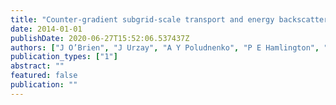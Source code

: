 ```yaml
---
title: "Counter-gradient subgrid-scale transport and energy backscatter in turbulent deﬂagrations"
date: 2014-01-01
publishDate: 2020-06-27T15:52:06.537437Z
authors: ["J O’Brien", "J Urzay", "A Y Poludnenko", "P E Hamlington", "M Ihme"]
publication_types: ["1"]
abstract: ""
featured: false
publication: ""
---
```


